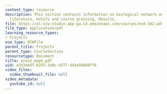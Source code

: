 ```yaml
---
content_type: resource
description: This section contains information on biological network analysis in the
  literature, motifs and coarse graining, Results.
file: https://ol-ocw-studio-app-qa.s3.amazonaws.com/courses/esd-342-advanced-system-architecture-spring-2006/e3d34edf62553a0cd377d44a5b66bff6_pres2_mapk.pdf
file_type: application/pdf
learning_resource_types:
- Projects
ocw_type: OCWFile
parent_title: Projects
parent_type: CourseSection
resourcetype: Document
title: pres2_mapk.pdf
uid: e3d34edf-6255-3a0c-d377-d44a5b66bff6
video_files:
  video_thumbnail_file: null
video_metadata:
  youtube_id: null
---
```

